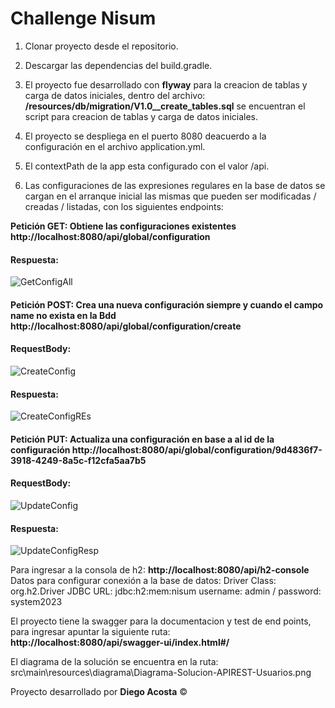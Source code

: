 # **Challenge Nisum**

1. Clonar proyecto desde el repositorio.

2. Descargar las dependencias del build.gradle.

3. El proyecto fue desarrollado con **flyway** para la creacion de tablas y carga de datos iniciales, dentro del archivo: **/resources/db/migration/V1.0__create_tables.sql** se encuentran el script para creacion de tablas y carga de datos iniciales.

4. El proyecto se despliega en el puerto 8080 deacuerdo a la configuración en el archivo application.yml.

5. El contextPath de la app esta configurado con el valor /api.

6. Las configuraciones de las expresiones regulares en la base de datos se cargan en el arranque inicial las mismas que pueden ser modificadas / creadas / listadas, con los siguientes endpoints: 

**Petición GET:  Obtiene las configuraciones existentes
http://localhost:8080/api/global/configuration**
  
#### Respuesta:
![GetConfigAll](https://user-images.githubusercontent.com/62367756/218292722-f602c620-b130-449e-b4d8-4d8c5eaf219f.png)


#### 
**Petición POST:  Crea una nueva configuración siempre y cuando el campo name no exista en la Bdd
http://localhost:8080/api/global/configuration/create**

#### RequestBody:

![CreateConfig](https://user-images.githubusercontent.com/62367756/218292773-d9005ded-7182-457c-8960-89b90adb3361.png)

#### Respuesta:

![CreateConfigREs](https://user-images.githubusercontent.com/62367756/218292782-5c6aa79a-aa48-438e-876f-0b47f9ecd826.png)

#### 
**Petición PUT:  Actualiza una  configuración en base a al id de la configuración 
http://localhost:8080/api/global/configuration/9d4836f7-3918-4249-8a5c-f12cfa5aa7b5**

#### RequestBody:

![UpdateConfig](https://user-images.githubusercontent.com/62367756/218292823-0fcf6a0f-f8df-48e8-bd39-9e391cd6ccce.png)

#### Respuesta:

![UpdateConfigResp](https://user-images.githubusercontent.com/62367756/218292827-4771e9c1-9135-41dd-a743-6fc6b886bdfd.png)


Para ingresar a la consola de h2: **http://localhost:8080/api/h2-console** Datos para configurar conexión a la base de datos: Driver Class: org.h2.Driver JDBC URL: jdbc:h2:mem:nisum username: admin  /  password: system2023

El proyecto tiene la swagger para la documentacion y test de end points, para ingresar apuntar la siguiente ruta: **http://localhost:8080/api/swagger-ui/index.html#/**

El diagrama de la solución se encuentra en la ruta: src\main\resources\diagrama\Diagrama-Solucion-APIREST-Usuarios.png

Proyecto desarrollado por **Diego Acosta** &copy;
